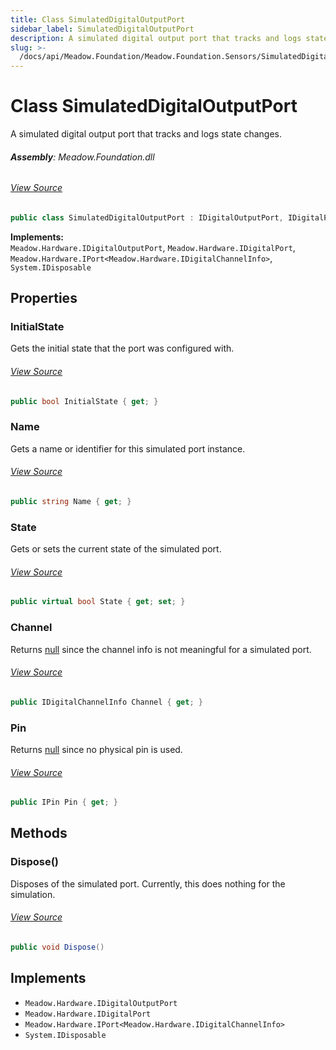```yaml
---
title: Class SimulatedDigitalOutputPort
sidebar_label: SimulatedDigitalOutputPort
description: A simulated digital output port that tracks and logs state changes.
slug: >-
  /docs/api/Meadow.Foundation/Meadow.Foundation.Sensors/SimulatedDigitalOutputPort
---
```

# Class SimulatedDigitalOutputPort
A simulated digital output port that tracks and logs state changes.

###### **Assembly**: Meadow.Foundation.dll
###### [View Source](https://github.com/WildernessLabs/Meadow.Foundation.git/blob/develop/Source/Meadow.Foundation.Core/Simulation/Ports/SimulatedDigitalOutputPort.cs#L12)
```csharp title="Declaration"
public class SimulatedDigitalOutputPort : IDigitalOutputPort, IDigitalPort, IPort<IDigitalChannelInfo>, IDisposable
```
**Implements:**  
`Meadow.Hardware.IDigitalOutputPort`, `Meadow.Hardware.IDigitalPort`, `Meadow.Hardware.IPort<Meadow.Hardware.IDigitalChannelInfo>`, `System.IDisposable`

## Properties
### InitialState
Gets the initial state that the port was configured with.
###### [View Source](https://github.com/WildernessLabs/Meadow.Foundation.git/blob/develop/Source/Meadow.Foundation.Core/Simulation/Ports/SimulatedDigitalOutputPort.cs#L22)
```csharp title="Declaration"
public bool InitialState { get; }
```
### Name
Gets a name or identifier for this simulated port instance.
###### [View Source](https://github.com/WildernessLabs/Meadow.Foundation.git/blob/develop/Source/Meadow.Foundation.Core/Simulation/Ports/SimulatedDigitalOutputPort.cs#L27)
```csharp title="Declaration"
public string Name { get; }
```
### State
Gets or sets the current state of the simulated port.
###### [View Source](https://github.com/WildernessLabs/Meadow.Foundation.git/blob/develop/Source/Meadow.Foundation.Core/Simulation/Ports/SimulatedDigitalOutputPort.cs#L50)
```csharp title="Declaration"
public virtual bool State { get; set; }
```
### Channel
Returns [null](https://learn.microsoft.com/dotnet/csharp/language-reference/keywords/null) since the channel info is not 
meaningful for a simulated port.
###### [View Source](https://github.com/WildernessLabs/Meadow.Foundation.git/blob/develop/Source/Meadow.Foundation.Core/Simulation/Ports/SimulatedDigitalOutputPort.cs#L64)
```csharp title="Declaration"
public IDigitalChannelInfo Channel { get; }
```
### Pin
Returns [null](https://learn.microsoft.com/dotnet/csharp/language-reference/keywords/null) since no physical pin is used.
###### [View Source](https://github.com/WildernessLabs/Meadow.Foundation.git/blob/develop/Source/Meadow.Foundation.Core/Simulation/Ports/SimulatedDigitalOutputPort.cs#L69)
```csharp title="Declaration"
public IPin Pin { get; }
```
## Methods
### Dispose()
Disposes of the simulated port. 
Currently, this does nothing for the simulation.
###### [View Source](https://github.com/WildernessLabs/Meadow.Foundation.git/blob/develop/Source/Meadow.Foundation.Core/Simulation/Ports/SimulatedDigitalOutputPort.cs#L75)
```csharp title="Declaration"
public void Dispose()
```

## Implements

* `Meadow.Hardware.IDigitalOutputPort`
* `Meadow.Hardware.IDigitalPort`
* `Meadow.Hardware.IPort<Meadow.Hardware.IDigitalChannelInfo>`
* `System.IDisposable`
